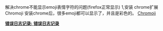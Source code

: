 

解决chrome不能显示emoji表情字符的问题(firefox正常显示)
    1,安装 chrome扩展 Chromoji
      安装chrome后，很多emoji都可以显示了，并且是彩色的。
       <a href="https://chrome.google.com/webstore/detail/chromoji-emojis-for-googl/negakbijaemdgbhklopmghphgaeadmpo"/>Chromoji 
      


**错误日志记录:**
 <a href ="https://github.com/q920447939/ct-forum/blob/master/ERROR_RECORD.md"/>**错误日志记录**

